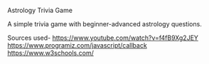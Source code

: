 Astrology Trivia Game

A simple trivia game with beginner-advanced astrology questions. 

Sources used- https://www.youtube.com/watch?v=f4fB9Xg2JEY
https://www.programiz.com/javascript/callback
https://www.w3schools.com/


